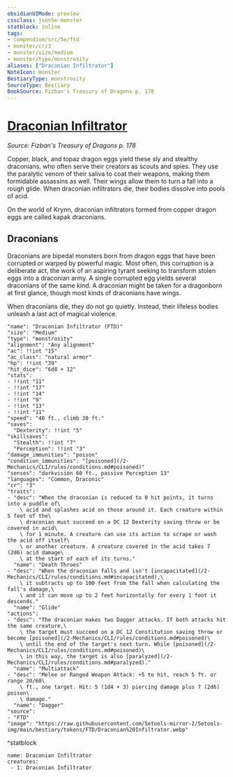 ```yaml
---
obsidianUIMode: preview
cssclass: json5e-monster
statblock: inline
tags:
- compendium/src/5e/ftd
- monster/cr/3
- monster/size/medium
- monster/type/monstrosity
aliases: ["Draconian Infiltrator"]
NoteIcon: monster
BestiaryType: monstrosity
SourceType: Bestiary
BookSource: Fizban's Treasury of Dragons p. 178
---
```

# [Draconian Infiltrator](2-Mechanics\CLI\bestiary\monstrosity/draconian-infiltrator-ftd.md)
*Source: Fizban's Treasury of Dragons p. 178*  

Copper, black, and topaz dragon eggs yield these sly and stealthy draconians, who often serve their creators as scouts and spies. They use the paralytic venom of their saliva to coat their weapons, making them formidable assassins as well. Their wings allow them to turn a fall into a rough glide. When draconian infiltrators die, their bodies dissolve into pools of acid.

On the world of Krynn, draconian infiltrators formed from copper dragon eggs are called kapak draconians.

## Draconians

Draconians are bipedal monsters born from dragon eggs that have been corrupted or warped by powerful magic. Most often, this corruption is a deliberate act, the work of an aspiring tyrant seeking to transform stolen eggs into a draconian army. A single corrupted egg yields several draconians of the same kind. A draconian might be taken for a dragonborn at first glance, though most kinds of draconians have wings.

When draconians die, they do not go quietly. Instead, their lifeless bodies unleash a last act of magical violence.

```statblock
"name": "Draconian Infiltrator (FTD)"
"size": "Medium"
"type": "monstrosity"
"alignment": "Any alignment"
"ac": !!int "15"
"ac_class": "natural armor"
"hp": !!int "39"
"hit_dice": "6d8 + 12"
"stats":
- !!int "11"
- !!int "17"
- !!int "14"
- !!int "9"
- !!int "13"
- !!int "11"
"speed": "40 ft., climb 30 ft."
"saves":
  "Dexterity": !!int "5"
"skillsaves":
  "Stealth": !!int "7"
  "Perception": !!int "3"
"damage_immunities": "poison"
"condition_immunities": "[poisoned](/2-Mechanics/CLI/rules/conditions.md#poisoned)"
"senses": "darkvision 60 ft., passive Perception 13"
"languages": "Common, Draconic"
"cr": "3"
"traits":
- "desc": "When the draconian is reduced to 0 hit points, it turns into a puddle of\
    \ acid and splashes acid on those around it. Each creature within 5 feet of the\
    \ draconian must succeed on a DC 12 Dexterity saving throw or be covered in acid\
    \ for 1 minute. A creature can use its action to scrape or wash the acid off itself\
    \ or another creature. A creature covered in the acid takes 7 (2d6) acid damage\
    \ at the start of each of its turns."
  "name": "Death Throes"
- "desc": "When the draconian falls and isn't [incapacitated](/2-Mechanics/CLI/rules/conditions.md#incapacitated),\
    \ it subtracts up to 100 feet from the fall when calculating the fall's damage,\
    \ and it can move up to 2 feet horizontally for every 1 foot it descends."
  "name": "Glide"
"actions":
- "desc": "The draconian makes two Dagger attacks. If both attacks hit the same creature,\
    \ the target must succeed on a DC 12 Constitution saving throw or become [poisoned](/2-Mechanics/CLI/rules/conditions.md#poisoned)\
    \ until the end of the target's next turn. While [poisoned](/2-Mechanics/CLI/rules/conditions.md#poisoned)\
    \ in this way, the target is also [paralyzed](/2-Mechanics/CLI/rules/conditions.md#paralyzed)."
  "name": "Multiattack"
- "desc": "Melee or Ranged Weapon Attack: +5 to hit, reach 5 ft. or range 20/60\
    \ ft., one target. Hit: 5 (1d4 + 3) piercing damage plus 7 (2d6) poison\
    \ damage."
  "name": "Dagger"
"source":
- "FTD"
"image": "https://raw.githubusercontent.com/5etools-mirror-2/5etools-img/main/bestiary/tokens/FTD/Draconian%20Infiltrator.webp"
```
^statblock

```encounter-table
name: Draconian Infiltrator
creatures:
 - 1: Draconian Infiltrator
```